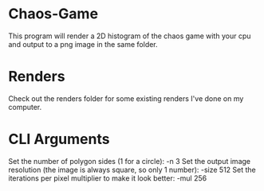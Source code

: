 # Chaos-Game
This program will render a 2D histogram of the chaos game with your cpu and output to a png image in the same folder.

# Renders
Check out the renders folder for some existing renders I've done on my computer.

# CLI Arguments
Set the number of polygon sides (1 for a circle): -n 3
Set the output image resolution (the image is always square, so only 1 number): -size 512
Set the iterations per pixel multiplier to make it look better: -mul 256
